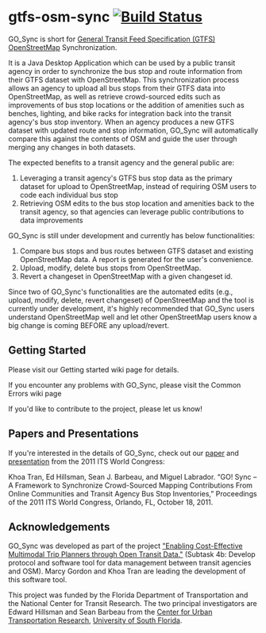 gtfs-osm-sync [![Build Status](https://travis-ci.org/CUTR-at-USF/gtfs-osm-sync.svg?branch=master)](https://travis-ci.org/CUTR-at-USF/gtfs-osm-sync)
=============

GO_Sync is short for [General Transit Feed Specification (GTFS)](https://developers.google.com/transit/gtfs/reference) [OpenStreetMap](http://wiki.openstreetmap.org/wiki/Main_Page) Synchronization. 

It is a Java Desktop Application which can be used by a public transit agency in order to synchronize the bus stop and route information from their GTFS dataset with OpenStreetMap. This synchronization process allows an agency to upload all bus stops from their GTFS data into OpenStreetMap, as well as retrieve crowd-sourced edits such as improvements of bus stop locations or the addition of amenities such as benches, lighting, and bike racks for integration back into the transit agency's bus stop inventory. When an agency produces a new GTFS dataset with updated route and stop information, GO_Sync will automatically compare this against the contents of OSM and guide the user through merging any changes in both datasets.

The expected benefits to a transit agency and the general public are:

1. Leveraging a transit agency's GTFS bus stop data as the primary dataset for upload to OpenStreetMap, instead of requiring OSM users to code each individual bus stop
2. Retrieving OSM edits to the bus stop location and amenities back to the transit agency, so that agencies can leverage public contributions to data improvements

GO_Sync is still under development and currently has below functionalities:

1. Compare bus stops and bus routes between GTFS dataset and existing OpenStreetMap data. A report is generated for the user's convenience.
2. Upload, modify, delete bus stops from OpenStreetMap.
3. Revert a changeset in OpenStreetMap with a given changeset id.

Since two of GO_Sync's functionalities are the automated edits (e.g., upload, modify, delete, revert changeset) of OpenStreetMap and the tool is currently under development, it's highly recommended that GO_Sync users understand OpenStreetMap well and let other OpenStreetMap users know a big change is coming BEFORE any upload/revert.

## Getting Started

Please visit our Getting started wiki page for details.

If you encounter any problems with GO_Sync, please visit the Common Errors wiki page

If you'd like to contribute to the project, please let us know!

## Papers and Presentations

If you're interested in the details of GO_Sync, check out our [paper](http://www.locationaware.usf.edu/wp-content/uploads/2011/10/Tran-et.-al.-GO_Sync-Framework-to-Synchronize-Crowd-sourced-Transit-Data-with-GTFS-ITS-final.pdf) and [presentation](http://www.locationaware.usf.edu/wp-content/uploads/2011/10/LocationDataSigning-ITSWC2011-sjb.pps) from the 2011 ITS World Congress:

Khoa Tran, Ed Hillsman, Sean J. Barbeau, and Miguel Labrador. “GO! Sync – A Framework to Synchronize Crowd-Sourced Mapping Contributions From Online Communities and Transit Agency Bus Stop Inventories,” Proceedings of the 2011 ITS World Congress, Orlando, FL, October 18, 2011.

## Acknowledgements

GO_Sync was developed as part of the project ["Enabling Cost-Effective Multimodal Trip Planners through Open Transit Data."](http://www.locationaware.usf.edu/ongoing-research/open-transit-data/) (Subtask 4b: Develop protocol and software tool for data management between transit agencies and OSM). Marcy Gordon and Khoa Tran are leading the development of this software tool.

This project was funded by the Florida Department of Transportation and the National Center for Transit Research. The two principal investigators are Edward Hillsman and Sean Barbeau from the [Center for Urban Transportation Research](http://www.cutr.usf.edu/), [University of South Florida](www.usf.edu).

